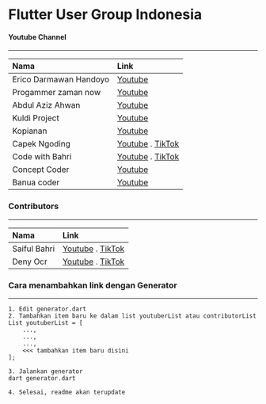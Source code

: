 # Flutter User Group Indonesia

#### Youtube Channel
---
 <!-- YoutubeChannelGeneratorStart -->
| Nama | Link  |
| :--- | :--- |
| Erico Darmawan Handoyo | [Youtube](https://www.youtube.com/c/EricoDarmawanHandoyo)
| Progammer zaman now | [Youtube](https://www.youtube.com/c/ProgrammerZamanNow)
| Abdul Aziz Ahwan | [Youtube](https://www.youtube.com/c/AbdulAzizAhwanID)
| Kuldi Project | [Youtube](https://www.youtube.com/c/KuldiiProject)
| Kopianan | [Youtube](https://www.youtube.com/c/KopiAnan)
| Capek Ngoding | [Youtube](https://www.youtube.com/c/CapekNgoding)  . [TikTok](https://www.tiktok.com/@codingwithdeny)
| Code with Bahri | [Youtube](https://www.youtube.com/c/SaifulBahri27)  . [TikTok](https://www.tiktok.com/@codewithbahri)
| Concept Coder | [Youtube](https://www.youtube.com/user/saylhendra)
| Banua coder | [Youtube](https://www.youtube.com/channel/UC0SrBwl_lIlvR_wpYcmCG8w)
<!-- YoutubeChannelGeneratorEnd -->

### Contributors
---
<!-- ContributorGeneratorStart -->
| Nama | Link  |
| :--- | :--- |
| Saiful Bahri | [Youtube](https://www.youtube.com/c/SaifulBahri27)  . [TikTok](https://www.tiktok.com/@codewithbahri)
| Deny Ocr | [Youtube](https://www.youtube.com/c/CapekNgoding)  . [TikTok](https://www.tiktok.com/@codingwithdeny)
<!-- ContributorGeneratorEnd -->

### Cara menambahkan link dengan Generator
---

```
1. Edit generator.dart
2. Tambahkan item baru ke dalam list youtuberList atau contributorList
List youtuberList = [
    ...,
    ...,
    ...,
    <<< tambahkan item baru disini
];

3. Jalankan generator
dart generator.dart

4. Selesai, readme akan terupdate
```